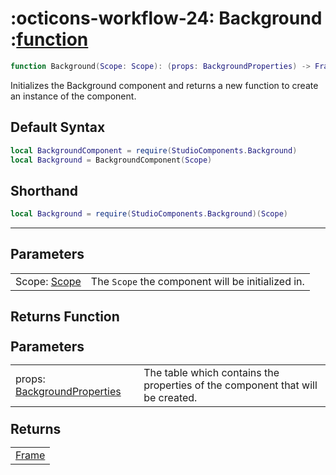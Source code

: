<h1 class="api-header" markdown>
    <span class="api-icon" markdown>:octicons-workflow-24:</span>
    <span class="api-title">Background</span>
    <span class="api-type">:</span><a href="https://create.roblox.com/docs/luau/functions" class="api-type">function</a>
</h1>

```lua
function Background(Scope: Scope): (props: BackgroundProperties) -> Frame
```
Initializes the Background component and returns a new function to create an instance of the component.

## Default Syntax

```lua
local BackgroundComponent = require(StudioComponents.Background)
local Background = BackgroundComponent(Scope)
```

## Shorthand

```lua
local Background = require(StudioComponents.Background)(Scope)
```

-----

## Parameters
<span markdown>
    <div class="md-typeset__table">
        <table>
            <tbody>
                <tr>
                    <td class="api-param-highlight">Scope: <a href="">Scope</a></td>
                    <td>The <code>Scope</code> the component will be initialized in.</td>
                </tr>
            </tbody>
        </table>
    </div>
</span>

## Returns Function
<span markdown>
    <div class="md-typeset__table" id="api-returns-function-table">
        <h2 style="margin: 1.1em 0 .64em">Parameters</h2>
        <table>
            <tbody>
                <tr>
                    <td class="api-param-highlight">props: <a href="../../types/Background">BackgroundProperties</a></td>
                    <td>The table which contains the properties of the component that will be created.</td>
                </tr>
            </tbody>
        </table>
        <h2 style="margin: 1.1em 0 .64em">Returns</h2>
        <table>
            <tbody>
                <tr>
                    <td class="api-return-box"><a href="https://create.roblox.com/docs/reference/engine/classes/Frame">Frame</a></td>
                </tr>
            </tbody>
        </table>
    </div>
</div>